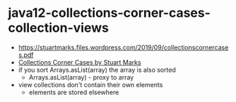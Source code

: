 # java12-collections-corner-cases-collection-views
* https://stuartmarks.files.wordpress.com/2019/09/collectionscornercases.pdf
* [Collections Corner Cases by Stuart Marks](https://www.youtube.com/watch?v=OXdm5BzQ8mI)
* if you sort Arrays.asList(array) the array is also sorted
    * Arrays.asList(array) - proxy to array
* view collections don't contain their own elements
    * elements are stored elsewhere